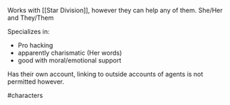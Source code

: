Works with [[Star Division]], however they can help any of them. She/Her and They/Them

Specializes in:
- Pro hacking
- apparently charismatic (Her words)
- good with moral/emotional support

Has their own account, linking to outside accounts of agents is not permitted however.

#characters 